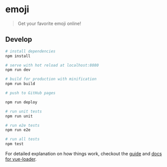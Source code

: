 # emoji

> Get your favorite emoji online!

## Develop

``` bash
# install dependencies
npm install

# serve with hot reload at localhost:8080
npm run dev

# build for production with minification
npm run build

# push to GitHub pages

npm run deploy

# run unit tests
npm run unit

# run e2e tests
npm run e2e

# run all tests
npm test
```

For detailed explanation on how things work, checkout the [guide](http://vuejs-templates.github.io/webpack/) and [docs for vue-loader](http://vuejs.github.io/vue-loader).
